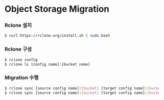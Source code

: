 <h1>Object Storage Migration</h1>

<h3>Rclone 설치</h3>

```bash
$ curl https://rclone.org/install.sh | sudo bash
```

<h3>Rclone 구성</h3>

```bash
$ rclone config
$ rclone ls [config name]:[bucket name]
```

<h3>Migration 수행</h3>

```bash
$ rclone sync [source config name]:[bucket] [target config name]:[bucket] --dry-run --progress
$ rclone sync [source config name]:[bucket] [target config name]:[bucket] --progress
```
